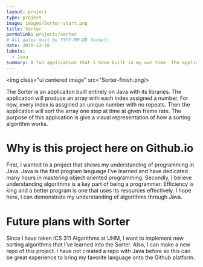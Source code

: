 ```yaml
---
layout: project
type: project
image: images/Sorter-start.png
title: Sorter
permalink: projects/sorter
# All dates must be YYYY-MM-DD format!
date: 2019-12-18
labels:
  - Java
summary: A fun application that I have built in my own time. The application sorts an array of numbers.
---
```


<img class="ui centered image" src="Sorter-finish.png/>
          
The Sorter is an applicaiton built entirely on Java with its libraries. The application will produce an array with each index assigned a number. For now, every index is assgined an unique number with no repeats. Then the application will sort the array one step at time at given frame rate. The purpose of this application is give a visual representation of how a sorting algorithm works. 

<h1>Why is this project here on Github.io</h1>
First, I wanted to a project that shows my understanding of programming in Java. Java is the first program language I've learned and have dedicated many hours in mastering object oriented programming. Secondly, I believe understanding algorithms is a key part of being a programmer. Efficiency is king and a better program is one that uses its resources effectively. I hope here, I can demonstrate my understanding of algorithms through Java.

<h1>Future plans with Sorter</h1>
Since I have taken ICS 311 Algorithms at UHM, I want to implement new sorting algorithms that I’ve learned into the Sorter. Also, I can make a new repo of this project. I have not created a repo with Java before so this can be great experience to bring my favorite language onto the Github platform.
